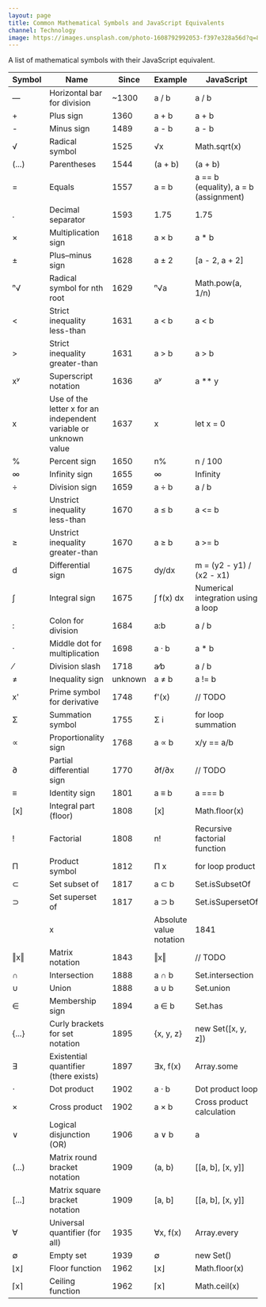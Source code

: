 ```yaml
---
layout: page
title: Common Mathematical Symbols and JavaScript Equivalents
channel: Technology
image: https://images.unsplash.com/photo-1608792992053-f397e328a56d?q=80&w=1974&auto=format&fit=crop&ixlib=rb-4.0.3&ixid=M3wxMjA3fDB8MHxwaG90by1wYWdlfHx8fGVufDB8fHx8fA%3D%3D
---
```


A list of mathematical symbols with their JavaScript equivalent.

| Symbol | Name | Since | Example | JavaScript |
|--------|------|-------|---------|------------|
| ― | Horizontal bar for division | ~1300 | a / b | a / b |
| + | Plus sign | 1360 | a + b | a + b |
| - | Minus sign | 1489 | a - b | a - b |
| √ | Radical symbol | 1525 | √x | Math.sqrt(x) |
| (...) | Parentheses | 1544 | (a + b) | (a + b) |
| = | Equals | 1557 | a = b | a == b (equality), a = b (assignment) |
| . | Decimal separator | 1593 | 1.75 | 1.75 |
| × | Multiplication sign | 1618 | a × b | a * b |
| ± | Plus–minus sign | 1628 | a ± 2 | [a - 2, a + 2] |
| ⁿ√ | Radical symbol for nth root | 1629 | ⁿ√a | Math.pow(a, 1/n) |
| < | Strict inequality less-than | 1631 | a < b | a < b |
| > | Strict inequality greater-than | 1631 | a > b | a > b |
| xʸ | Superscript notation | 1636 | aʸ | a ** y |
| x | Use of the letter x for an independent variable or unknown value | 1637 | x | let x = 0 |
| % | Percent sign | 1650 | n% | n / 100 |
| ∞ | Infinity sign | 1655 | ∞ | Infinity |
| ÷ | Division sign | 1659 | a ÷ b | a / b |
| ≤ | Unstrict inequality less-than | 1670 | a ≤ b | a <= b |
| ≥ | Unstrict inequality greater-than | 1670 | a ≥ b | a >= b |
| d | Differential sign | 1675 | dy/dx | m = (y2 - y1) / (x2 - x1) |
| ∫ | Integral sign | 1675 | ∫ f(x) dx | Numerical integration using a loop |
| : | Colon for division | 1684 | a:b | a / b |
| · | Middle dot for multiplication | 1698 | a · b | a * b |
| ⁄ | Division slash | 1718 | a⁄b | a / b |
| ≠ | Inequality sign | unknown | a ≠ b | a != b |
| x' | Prime symbol for derivative | 1748 | f'(x) | // TODO |
| Σ | Summation symbol | 1755 | Σ i | for loop summation |
| ∝ | Proportionality sign | 1768 | a ∝ b | x/y == a/b |
| ∂ | Partial differential sign | 1770 | ∂f/∂x | // TODO |
| ≡ | Identity sign | 1801 | a ≡ b | a === b |
| [x] | Integral part (floor) | 1808 | [x] | Math.floor(x) |
| ! | Factorial | 1808 | n! | Recursive factorial function |
| Π | Product symbol | 1812 | Π x | for loop product |
| ⊂ | Set subset of | 1817 | a ⊂ b | Set.isSubsetOf |
| ⊃ | Set superset of | 1817 | a ⊃ b | Set.isSupersetOf |
| |x| | Absolute value notation | 1841 | |x| | Math.abs(x) |
| ‖x‖ | Matrix notation | 1843 | ‖x‖ | // TODO |
| ∩ | Intersection | 1888 | a ∩ b | Set.intersection |
| ∪ | Union | 1888 | a ∪ b | Set.union |
| ∈ | Membership sign | 1894 | a ∈ b | Set.has |
| {...} | Curly brackets for set notation | 1895 | {x, y, z} | new Set([x, y, z]) |
| ∃ | Existential quantifier (there exists) | 1897 | ∃x, f(x) | Array.some |
| ⋅ | Dot product | 1902 | a ⋅ b | Dot product loop |
| × | Cross product | 1902 | a × b | Cross product calculation |
| ∨ | Logical disjunction (OR) | 1906 | a ∨ b | a | b |
| (...) | Matrix round bracket notation | 1909 | (a, b) | [[a, b], [x, y]] |
| [...] | Matrix square bracket notation | 1909 | [a, b] | [[a, b], [x, y]] |
| ∀ | Universal quantifier (for all) | 1935 | ∀x, f(x) | Array.every |
| ∅ | Empty set | 1939 | ∅ | new Set() |
| ⌊x⌋ | Floor function | 1962 | ⌊x⌋ | Math.floor(x) |
| ⌈x⌉ | Ceiling function | 1962 | ⌈x⌉ | Math.ceil(x) |
